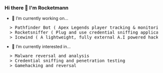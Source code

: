 ### Hi there 👋 I'm Rocketmann

- 🔭 I’m currently working on...
<pre>
  > Pathfinder Bot ( Apex Legends player tracking & monitoring bot )
  > Rocketsniffer ( Plug and use credential sniffing application for penntesting )
  > Icewind ( A lightweight, fully external A.I powered hack for CS:GO )
</pre>
- 🌱 I’m currently interested in...
<pre>
  > Malware reversal and analysis
  > Credential sniffing and penetration testing
  > Gamehacking and reversal
</pre>
